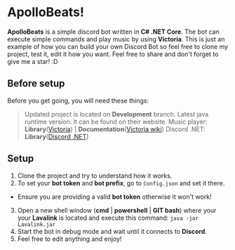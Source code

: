 # ApolloBeats!

**ApolloBeats** is a simple discord bot written in **C# .NET Core**. The bot can execute simple commands and play music by using **Victoria**. This is just an example of how you can build your own Discord Bot so feel free to clone my project, test it, edit it how you want. Feel free to share and don't forget to give me a star! :D


## Before setup

Before you get going, you will need these things:
> Updated project is located on **Development** branch.
> Latest java runtime version. It can be found on their website.
> Music player: **Library**([Victoria]([https://github.com/Yucked/Victoria](https://github.com/Yucked/Victoria))) |  **Documentation**([Victoria wiki]([https://github.com/Yucked/Victoria/wiki](https://github.com/Yucked/Victoria/wiki)))
> Discord .NET: **Library**([Discord .NET]([https://github.com/discord-net/Discord.Net](https://github.com/discord-net/Discord.Net)))

## Setup

1. Clone the project and try to understand how it works.
2. To set your **bot token** and **bot prefix**, go to `Config.json` and set it there.
- Ensure you are providing a valid **bot token** otherwise it won't work!
3. Open a new shell window (**cmd** | **powershell** | **GIT bash**) where your your **Lavalink** is located and execute this command: `java -jar Lavalink.jar`
4. Start the bot in debug mode and wait until it connects to **Discord**.
5. Feel free to edit anything and enjoy!
